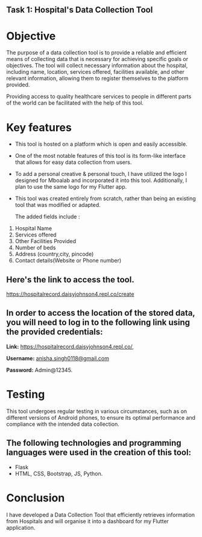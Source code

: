 ## Task 1: Hospital's Data Collection Tool

# Objective
The purpose of a data collection tool is to provide a reliable and efficient means of collecting data that is necessary for achieving specific goals or objectives. The tool will collect necessary information about the hospital, including name, location, services offered, facilities available, and other relevant information, allowing them to register themselves to the platform provided.

Providing access to quality healthcare services to people in different parts of the world can be facilitated with the help of this tool.

# Key features
* This tool is hosted on a platform which is open and easily accessible.
* One of the most notable features of this tool is its form-like interface that allows for easy data collection from users.
* To add a personal creative & personal touch, I have utilized the logo I designed for Mboalab and incorporated it into this tool. Additionally, I plan to use the same logo for my Flutter app.
* This tool was created entirely from scratch, rather than being an existing tool that was modified or adapted.

  The added fields include :
 1. Hospital Name
 2. Services offered
 3. Other Facilities Provided
 4. Number of beds
 5. Address (country,city, pincode)
 6. Contact details(Website or Phone number)


## Here's the link to access the tool.

https://hospitalrecord.daisyjohnson4.repl.co/create

## In order to access the location of the stored data, you will need to log in to the following link using the provided credentials:

**Link:** https://hospitalrecord.daisyjohnson4.repl.co/, 

**Username:** anisha.singh0118@gmail.com

**Password:** Admin@12345.

# Testing
This tool undergoes regular testing in various circumstances, such as on different versions of Android phones, to ensure its optimal performance and compliance with the intended data collection.


## The following technologies and programming languages ​​were used in the creation of this tool:
* Flask
* HTML, CSS, Bootstrap, JS, Python.



# Conclusion
I have developed a Data Collection Tool that efficiently retrieves information from Hospitals and will organise it into a dashboard for my Flutter application.





